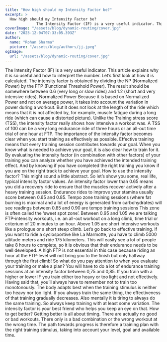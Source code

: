 ```yaml
---
title: "How high should my Intensity Factor be?"
excerpt: >
  How high should my Intensity Factor be?
              The Intensity Factor (IF) is a very useful indicator. This article explains why it is so useful and how to interpret the number. Let’s first look at
coverImage: "/assets/blog/dynamic-routing/cover.jpg"
date: "2023-12-04T07:33:05.393Z"
author:
  name: "Rohan Sharma"
  picture: "/assets/blog/authors/jj.jpeg"
ogImage:
  url: "/assets/blog/dynamic-routing/cover.jpg"
---
```


The Intensity Factor (IF) is a very useful indicator. This article explains why it is so useful and how to interpret the number. Let’s first look at how it is calculated. The intensity factor is obtained by dividing the NP (Normalized Power) by the FTP (Functional Threshold Power). The result should be somewhere between 0.6 (very long or slow rides) and 1.2 (short and very intensive rides).
Normalized Power
Because it is based on Normalized Power and not on average power, it takes into account the variation in power during a workout. But it does not look at the length of the ride which means that it is not affected by, for example, muscle fatigue during a long ride (which can cause a distorted picture). Unlike the Training stress score (TSS), the intensity factor really shows how intensive a workout was. A TSS of 100 can be a very long endurance ride of three hours or an all-out time trial of one hour at FTP.
The importance of the intensity factor becomes clear when you start training as effectively as possible. Effective training means that every training session contributes towards your goal. When you know what is needed to achieve your goal, it is also clear how to train for it. By evaluating the intensity factor (in combination with other factors) of your training you can analyze whether you have achieved the intended training effect. And by knowing if you have completed the right training you know if you are on the right track to achieve your goal.
How to use the intensity factor?
This might sound a little abstract. So let’s show you some, real life, typical intensity factor values. An intensity factor lower than 0.65 means you did a recovery ride to ensure that the muscles recover actively after a heavy training session. Endurance rides to improve your stamina usually score between 0.65 and 0.85. Tempo zone training sessions (where fat burning is maximal and a lot of energy is generated from carbohydrates) will see readings between 0.85 and 0.90 are tempo training sessions This zone is often called the ‘sweet spot zone’. Between 0.95 and 1.05 we are talking FTP-intensity workouts, i.e. an all-out workout on a long climb, time trial or criterium of 20 minutes to an hour. Above 1.05 are short intensive workouts like a prologue or a short steep climb. Let’s go back to effective training. If you want to ride a cyclosportive like La Marmotte, you have to climb 5000 altitude meters and ride 175 kilometers. This will easily see a lot of people take 8 hours to complete, so it is obvious that their endurance needs to be well developed. A high FTP is not essential in this case because riding an hour at the FTP-level will not bring you to the finish but only halfway through the first climb!
So what do you pay attention to when you evaluate your training or make a plan? You will have to do a lot of endurance training sessions at an intensity factor between 0,75 and 0,85. If you train with a higher or lower IF you train either too heavy or too light and not effectively.
Having said that, you’ll always have to remember not to train too monotonously. The body adapts best when the training stimulus is neither too heavy nor too light. If you always train the same thing, the effectiveness of that training gradually decreases. Also mentally it is tiring to always do the same training. So always keep training with at least some variation. The intensity factor is your best friend who helps you keep an eye on that.
How to get better?
Getting better is all about timing. There are actually no good or bad workouts. There only is a bad combination or the wrong workout at the wrong time. The path towards progress is therefore a training plan with the right training stimulus, taking into account your level, goal and available time.